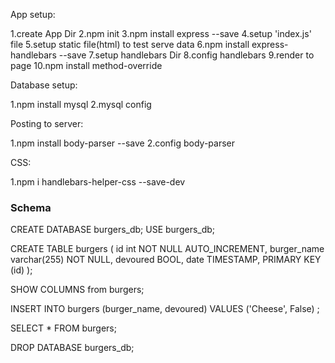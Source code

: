 App setup:

1.create App Dir
2.npm init
3.npm install express --save
4.setup 'index.js' file
5.setup static file(html) to test serve data
6.npm install express-handlebars --save
7.setup handlebars Dir
8.config handlebars
9.render to page
10.npm install method-override

Database setup:

1.npm install mysql
2.mysql config

Posting to server:

1.npm install body-parser --save
2.config body-parser

CSS:

1.npm i handlebars-helper-css --save-dev


### Schema

CREATE DATABASE burgers_db;
USE burgers_db;

CREATE TABLE burgers
(
id int NOT NULL AUTO_INCREMENT,
burger_name varchar(255) NOT NULL,
devoured BOOL,
date TIMESTAMP,
PRIMARY KEY (id)
);

SHOW COLUMNS from burgers;

INSERT INTO burgers (burger_name, devoured) VALUES ('Cheese', False) ;

SELECT * FROM burgers;

DROP DATABASE burgers_db;
